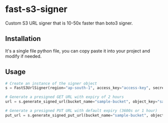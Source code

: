 # fast-s3-signer
Custom S3 URL signer that is 10-50x faster than boto3 signer.

## Installation
It's a single file python file, you can copy paste it into your project and modify if needed.

## Usage
```python
# Create an instance of the signer object
s = FastS3UrlSigner(region="ap-south-1", access_key="access-key", secret_key="secret_key")

# Generate a presigned GET URL with expiry of 2 hours
url = s.generate_signed_url(bucket_name="sample-bucket", object_key="sample-key", expiry_in_seconds=7200)

# Generate a presigned PUT URL with default expiry (3600s or 1 hour)
put_url = s.generate_signed_put_url(bucket_name="sample-bucket", object_key="sample-key")
```

